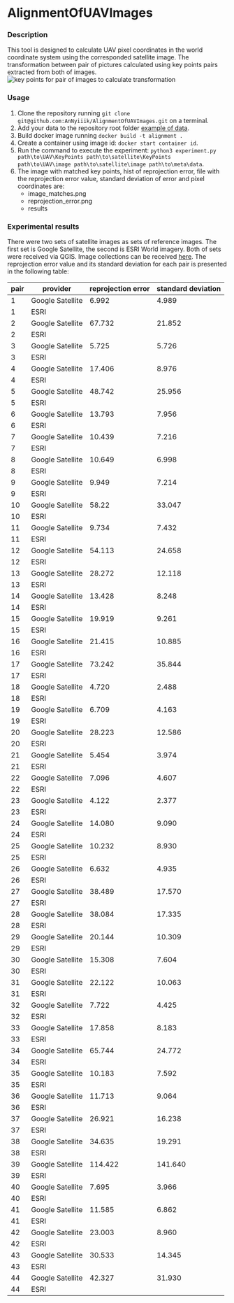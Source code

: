 # AlignmentOfUAVImages
### Description
This tool is designed to calculate UAV pixel coordinates in the world coordinate system using the corresponded satellite
image. The transformation between pair of pictures calculated using key points pairs extracted from both of images. 
![key points for pair of images to calculate transformation](https://github.com/AnNyiiik/HWThirdTerm/pull/1#discussion_r1441538792)
### Usage
1. Clone the repository running `git clone git@github.com:AnNyiiik/AlignmentOfUAVImages.git` on a terminal.
1. Add your data to the repository root folder  [example of data](exampleOfData).
1. Build docker image running `docker build -t alignment .`
1. Create a container using image id: `docker start container id`.
1. Run the command to execute the experiment: `python3 experiment.py path\to\UAV\KeyPoints path\to\satellite\KeyPoints 
   path\to\UAV\image path\to\satellite\image path\to\meta\data`.
1. The image with matched key points, hist of reprojection error, file with the reprojection error value, 
   standard deviation of error and pixel coordinates are:
   * image_matches.png
   * reprojection_error.png
   * results 
### Experimental results
There were two sets of satellite images as sets of reference images. The first set is Google Satellite, the second is
ESRI World imagery. Both of sets were received via QGIS. Image collections can be received [here](). The reprojection 
error value and its standard deviation for each pair is presented in the following table:

| pair  | provider         | reprojection error | standard deviation |
| ----- | ---------------- | ------------------ | ------------------ |
|   1   | Google Satellite |        6.992       |       4.989        |
|   1   | ESRI             |                    |                    |
|   2   | Google Satellite |        67.732      |       21.852       |
|   2   | ESRI             |                    |                    |
|   3   | Google Satellite |        5.725       |       5.726        |
|   3   | ESRI             |                    |                    |
|   4   | Google Satellite |        17.406      |       8.976        |
|   4   | ESRI             |                    |                    |
|   5   | Google Satellite |        48.742      |       25.956       |
|   5   | ESRI             |                    |                    |
|   6   | Google Satellite |        13.793      |       7.956        |
|   6   | ESRI             |                    |                    |
|   7   | Google Satellite |        10.439      |       7.216        |
|   7   | ESRI             |                    |                    |
|   8   | Google Satellite |        10.649      |       6.998        |
|   8   | ESRI             |                    |                    |
|   9   | Google Satellite |        9.949       |       7.214        |
|   9   | ESRI             |                    |                    |
|   10  | Google Satellite |        58.22       |       33.047       |
|   10  | ESRI             |                    |                    |
|   11  | Google Satellite |        9.734       |       7.432        |
|   11  | ESRI             |                    |                    |
|   12  | Google Satellite |        54.113      |       24.658       |
|   12  | ESRI             |                    |                    |
|   13  | Google Satellite |        28.272      |       12.118       |
|   13  | ESRI             |                    |                    |
|   14  | Google Satellite |        13.428      |       8.248        |
|   14  | ESRI             |                    |                    |
|   15  | Google Satellite |        19.919      |       9.261        |
|   15  | ESRI             |                    |                    |
|   16  | Google Satellite |        21.415      |       10.885       |
|   16  | ESRI             |                    |                    |
|   17  | Google Satellite |        73.242      |       35.844       |
|   17  | ESRI             |                    |                    |
|   18  | Google Satellite |        4.720       |       2.488        |
|   18  | ESRI             |                    |                    |
|   19  | Google Satellite |        6.709       |       4.163        |
|   19  | ESRI             |                    |                    |
|   20  | Google Satellite |        28.223      |       12.586       |
|   20  | ESRI             |                    |                    |
|   21  | Google Satellite |        5.454       |       3.974        |
|   21  | ESRI             |                    |                    |
|   22  | Google Satellite |        7.096       |       4.607        |
|   22  | ESRI             |                    |                    |
|   23  | Google Satellite |        4.122       |       2.377        |
|   23  | ESRI             |                    |                    |
|   24  | Google Satellite |        14.080      |       9.090        |
|   24  | ESRI             |                    |                    |
|   25  | Google Satellite |        10.232      |       8.930        |
|   25  | ESRI             |                    |                    |
|   26  | Google Satellite |        6.632       |       4.935        |
|   26  | ESRI             |                    |                    |
|   27  | Google Satellite |        38.489      |       17.570       |
|   27  | ESRI             |                    |                    |
|   28  | Google Satellite |        38.084      |       17.335       |
|   28  | ESRI             |                    |                    |
|   29  | Google Satellite |        20.144      |       10.309       |
|   29  | ESRI             |                    |                    |
|   30  | Google Satellite |        15.308      |       7.604        |
|   30  | ESRI             |                    |                    |
|   31  | Google Satellite |        22.122      |       10.063       |
|   31  | ESRI             |                    |                    |
|   32  | Google Satellite |        7.722       |       4.425        |
|   32  | ESRI             |                    |                    |
|   33  | Google Satellite |        17.858      |       8.183        |
|   33  | ESRI             |                    |                    |
|   34  | Google Satellite |        65.744      |       24.772       |
|   34  | ESRI             |                    |                    |
|   35  | Google Satellite |        10.183      |       7.592        |
|   35  | ESRI             |                    |                    |
|   36  | Google Satellite |        11.713      |       9.064        |
|   36  | ESRI             |                    |                    |
|   37  | Google Satellite |        26.921      |       16.238       |
|   37  | ESRI             |                    |                    |
|   38  | Google Satellite |        34.635      |      19.291        |
|   38  | ESRI             |                    |                    |
|   39  | Google Satellite |        114.422     |      141.640       |
|   39  | ESRI             |                    |                    |
|   40  | Google Satellite |        7.695       |      3.966         |
|   40  | ESRI             |                    |                    |
|   41  | Google Satellite |        11.585      |      6.862         |
|   41  | ESRI             |                    |                    |
|   42  | Google Satellite |        23.003      |      8.960         |
|   42  | ESRI             |                    |                    |
|   43  | Google Satellite |        30.533      |      14.345        |
|   43  | ESRI             |                    |                    |
|   44  | Google Satellite |        42.327      |       31.930       |
|   44  | ESRI             |                    |                    |